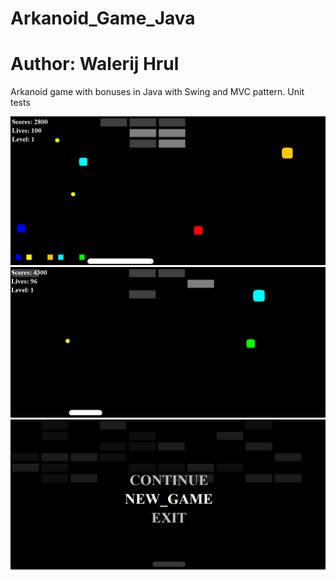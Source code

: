 # Arkanoid_Game_Java
# Author: Walerij Hrul

Arkanoid game with bonuses in Java with Swing and MVC pattern. Unit tests

![photo1](img/3.png)</br>
![photo2](img/2.png)</br>
![photo3](img/1.png)</br>